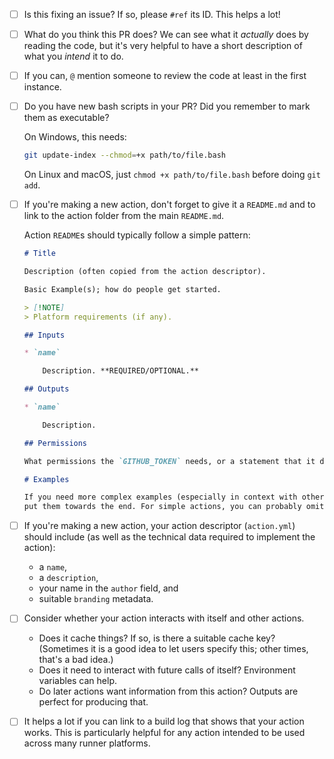 <!--
Hi there!

Thanks for helping to contribute to this repository.
Your contribution is very much appreciated.

Donal Fellows (@dkfellows) on behalf of University of Manchester Research Software Engineering.
-->

<!--
Here's a few things to think about when writing a PR:
-->

- [ ] Is this fixing an issue? If so, please `#ref` its ID. This helps a lot!

- [ ] What do you think this PR does? We can see what it _actually_ does by reading the code,
      but it's very helpful to have a short description of what you _intend_ it to do. 

- [ ] If you can, `@` mention someone to review the code at least in the first instance.

- [ ] Do you have new bash scripts in your PR? Did you remember to mark them as executable?

    On Windows, this needs:

    ```bash
    git update-index --chmod=+x path/to/file.bash
    ```

    On Linux and macOS, just `chmod +x path/to/file.bash` before doing `git add`.

- [ ] If you're making a new action, don't forget to give it a `README.md` and to link to the
    action folder from the main `README.md`.

    Action `README`s should typically follow a simple pattern:

    ```markdown
    # Title

    Description (often copied from the action descriptor).

    Basic Example(s); how do people get started.

    > [!NOTE]
    > Platform requirements (if any).

    ## Inputs

    * `name`

        Description. **REQUIRED/OPTIONAL.**

    ## Outputs

    * `name`

        Description.

    ## Permissions

    What permissions the `GITHUB_TOKEN` needs, or a statement that it doesn't need any.

    # Examples

    If you need more complex examples (especially in context with other actions),
    put them towards the end. For simple actions, you can probably omit this.
    ```

- [ ] If you're making a new action, your action descriptor (`action.yml`) should include
  (as well as the technical data required to implement the action):
  * a `name`,
  * a `description`,
  * your name in the `author` field, and
  * suitable `branding` metadata.

- [ ] Consider whether your action interacts with itself and other actions.
  * Does it cache things? If so, is there a suitable cache key?
    (Sometimes it is a good idea to let users specify this; other times, that's a bad idea.)
  * Does it need to interact with future calls of itself? Environment variables can help.
  * Do later actions want information from this action? Outputs are perfect for producing that.

- [ ] It helps a lot if you can link to a build log that shows that your action works.
  This is particularly helpful for any action intended to be used across many runner
  platforms.

